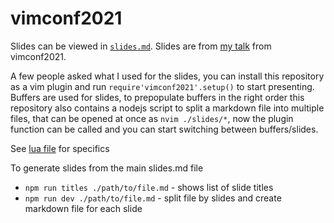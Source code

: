 # vimconf2021

Slides can be viewed in [`slides.md`](./slides.md). Slides are from [my talk](https://youtu.be/pkyurqHhlXI) from vimconf2021.

A few people asked what I used for the slides, you can install this repository as a vim plugin and run `require'vimconf2021'.setup()` to start presenting. Buffers are used for slides, to prepopulate buffers in the right order this repository also contains a nodejs script to split a markdown file into multiple files, that can be opened at once as `nvim ./slides/*`, now the plugin function can be called and you can start switching between buffers/slides.

See [lua file](./lua/vimconf2021.lua) for specifics

To generate slides from the main slides.md file
- `npm run titles ./path/to/file.md` - shows list of slide titles
- `npm run dev ./path/to/file.md` - split file by slides and create markdown file for each slide
